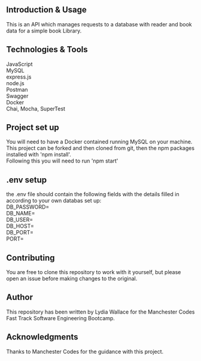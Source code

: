 ## Introduction & Usage
This is an API which manages requests to a database with reader and book data for a simple book Library.


## Technologies & Tools
JavaScript \
MySQL \
express.js \
node.js \
Postman \
Swagger \
Docker \
Chai, Mocha, SuperTest 

## Project set up
You will need to have a Docker contained running MySQL on your machine. This project can be forked and then cloned from git, then the npm packages installed with 'npm install'. \
Following this you will need to run 'npm start'

## .env setup
the .env file should contain the following fields with the details filled in according to your own databas set up: \
DB_PASSWORD= \
DB_NAME= \
DB_USER= \
DB_HOST= \
DB_PORT= \
PORT= 

## Contributing
You are free to clone this repository to work with it yourself, but please open an issue before making changes to the original.

## Author
This repository has been written by Lydia Wallace for the Manchester Codes Fast Track Software Engineering Bootcamp.

## Acknowledgments
Thanks to Manchester Codes for the guidance with this project.
